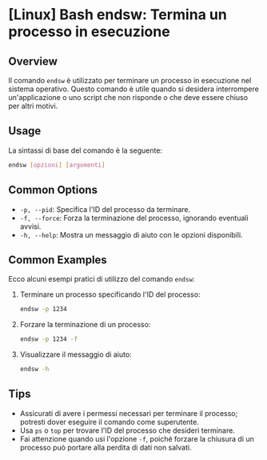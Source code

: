 # [Linux] Bash endsw: Termina un processo in esecuzione

## Overview
Il comando `endsw` è utilizzato per terminare un processo in esecuzione nel sistema operativo. Questo comando è utile quando si desidera interrompere un'applicazione o uno script che non risponde o che deve essere chiuso per altri motivi.

## Usage
La sintassi di base del comando è la seguente:

```bash
endsw [opzioni] [argomenti]
```

## Common Options
- `-p, --pid`: Specifica l'ID del processo da terminare.
- `-f, --force`: Forza la terminazione del processo, ignorando eventuali avvisi.
- `-h, --help`: Mostra un messaggio di aiuto con le opzioni disponibili.

## Common Examples
Ecco alcuni esempi pratici di utilizzo del comando `endsw`:

1. Terminare un processo specificando l'ID del processo:
   ```bash
   endsw -p 1234
   ```

2. Forzare la terminazione di un processo:
   ```bash
   endsw -p 1234 -f
   ```

3. Visualizzare il messaggio di aiuto:
   ```bash
   endsw -h
   ```

## Tips
- Assicurati di avere i permessi necessari per terminare il processo; potresti dover eseguire il comando come superutente.
- Usa `ps` o `top` per trovare l'ID del processo che desideri terminare.
- Fai attenzione quando usi l'opzione `-f`, poiché forzare la chiusura di un processo può portare alla perdita di dati non salvati.
